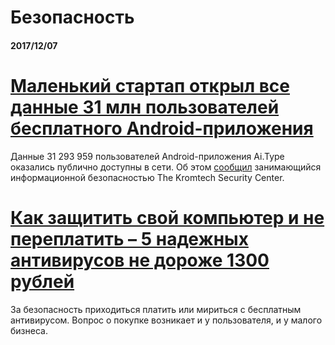# Безопасность

#### 2017/12/07

# [Маленький стартап открыл все данные 31 млн пользователей бесплатного Android-приложения](http://www.forbes.ru/tehnologii/353899-malenkiy-startap-otkryl-vse-dannye-31-mln-polzovateley-besplatnogo-android)

Данные 31 293 959 пользователей Android-приложения Ai.Type оказались публично доступны в сети. Об этом [сообщил](https://mackeepersecurity.com/) занимающийся информационной безопасностью The Kromtech Security Center.

# [Как защитить свой компьютер и не переплатить – 5 надежных антивирусов не дороже 1300 рублей](https://rb.ru/opinion/kak-zashitit-svoj-kompyuter/)

За безопасность приходиться платить или мириться с бесплатным антивирусом. Вопрос о покупке возникает и у пользователя, и у малого бизнеса.





